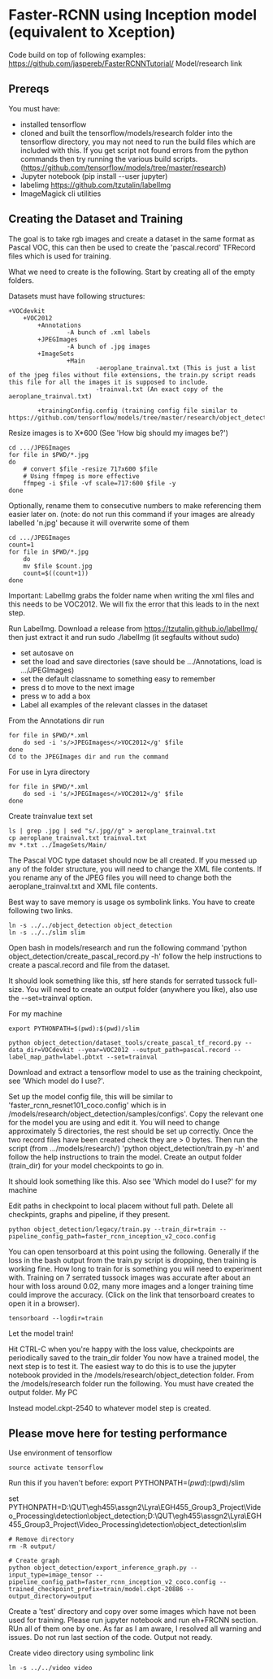 

# Faster-RCNN using Inception model (equivalent to Xception)
Code build on top of following examples:
https://github.com/jaspereb/FasterRCNNTutorial/
Model/research link


## Prereqs
You must have:


* installed tensorflow 
* cloned and built the tensorflow/models/research folder into the tensorflow directory, you may not need to run the build files which are included with this. If you get script not found errors from the python commands then try running the various build scripts. (https://github.com/tensorflow/models/tree/master/research) 
* Jupyter notebook (pip install --user jupyter) 
* labelimg https://github.com/tzutalin/labelImg
* ImageMagick cli utilities

## Creating the Dataset and Training
The goal is to take rgb images and create a dataset in the same format as Pascal VOC, this can then be used to create the 'pascal.record' TFRecord files which is used for training.

What we need to create is the following. Start by creating all of the empty folders.

Datasets must have following structures:
~~~
+VOCdevkit
    +VOC2012
        +Annotations
                -A bunch of .xml labels
        +JPEGImages
                -A bunch of .jpg images
        +ImageSets
                +Main
                        -aeroplane_trainval.txt (This is just a list of the jpeg files without file extensions, the train.py script reads this file for all the images it is supposed to include.
                        -trainval.txt (An exact copy of the aeroplane_trainval.txt)

        +trainingConfig.config (training config file similar to https://github.com/tensorflow/models/tree/master/research/object_detection/samples/configs)
~~~

Resize images is to X*600 (See 'How big should my images be?')

~~~
cd .../JPEGImages
for file in $PWD/*.jpg
do
	# convert $file -resize 717x600 $file
	# Using ffmpeg is more effective
	ffmpeg -i $file -vf scale=717:600 $file -y
done
~~~

Optionally, rename them to consecutive numbers to make referencing them easier later on. (note: do not run this command if your images are already labelled 'n.jpg' because it will overwrite some of them

~~~
cd .../JPEGImages
count=1
for file in $PWD/*.jpg
	do
	mv $file $count.jpg
	count=$((count+1))
done
~~~

Important: LabelImg grabs the folder name when writing the xml files and this needs to be VOC2012. We will fix the error that this leads to in the next step.

Run LabelImg. Download a release from https://tzutalin.github.io/labelImg/ then just extract it and run sudo ./labelImg (it segfaults without sudo)

* set autosave on
* set the load and save directories (save should be .../Annotations, load is .../JPEGImages)
* set the default classname to something easy to remember
* press d to move to the next image
* press w to add a box
* Label all examples of the relevant classes in the dataset

From the Annotations dir run
~~~
for file in $PWD/*.xml
	do sed -i 's/>JPEGImages</>VOC2012</g' $file
done
Cd to the JPEGImages dir and run the command
~~~

For use in Lyra directory
~~~
for file in $PWD/*.xml
	do sed -i 's/>JPEGImages</>VOC2012</g' $file
done
~~~

Create trainvalue text set
~~~
ls | grep .jpg | sed "s/.jpg//g" > aeroplane_trainval.txt
cp aeroplane_trainval.txt trainval.txt
mv *.txt ../ImageSets/Main/
~~~
The Pascal VOC type dataset should now be all created. If you messed up any of the folder structure, you will need to change the XML file contents. If you rename any of the JPEG files you will need to change both the aeroplane_trainval.txt and XML file contents.

Best way to save memory is usage os symbolink links. You have to create following two links.
~~~
ln -s ../../object_detection object_detection
ln -s ../../slim slim
~~~

Open bash in models/research and run the following command 'python object_detection/create_pascal_record.py -h' follow the help instructions to create a pascal.record and file from the dataset.

It should look something like this, stf here stands for serrated tussock full-size. You will need to create an output folder (anywhere you like), also use the --set=trainval option.



For my machine
~~~
export PYTHONPATH=$(pwd):$(pwd)/slim

python object_detection/dataset_tools/create_pascal_tf_record.py --data_dir=VOCdevkit --year=VOC2012 --output_path=pascal.record --label_map_path=label.pbtxt --set=trainval
~~~


Download and extract a tensorflow model to use as the training checkpoint, see 'Which model do I use?'.

Set up the model config file, this will be similar to 'faster_rcnn_resnet101_coco.config' which is in /models/research/object_detection/samples/configs'. Copy the relevant one for the model you are using and edit it. You will need to change approximately 5 directories, the rest should be set up correctly. 
Once the two record files have been created check they are > 0 bytes. Then run the script (from .../models/research/) 'python object_detection/train.py -h' and follow the help instructions to train the model. Create an output folder (train_dir) for your model checkpoints to go in.

It should look something like this. Also see 'Which model do I use?'
for my machine

Edit paths in checkpoint to local placem without full path.
Delete all checkpints, graphs and pipeline, if they present.

~~~
python object_detection/legacy/train.py --train_dir=train --pipeline_config_path=faster_rcnn_inception_v2_coco.config
~~~

You can open tensorboard at this point using the following. Generally if the loss in the bash output from the train.py script is dropping, then training is working fine. How long to train for is something you will need to experiment with. Training on 7 serrated tussock images was accurate after about an hour with loss around 0.02, many more images and a longer training time could improve the accuracy. (Click on the link that tensorboard creates to open it in a browser).
~~~
tensorboard --logdir=train
~~~

Let the model train!

Hit CTRL-C when you're happy with the loss value, checkpoints are periodically saved to the train_dir folder
You now have a trained model, the next step is to test it. The easiest way to do this is to use the jupyter notebook provided in the /models/research/object_detection folder.
From the /models/research folder run the following. You must have created the output folder.
My PC

Instead model.ckpt-2540 to whatever model step is created.


## Please move here for testing performance
Use environment of tensorflow
~~~
source activate tensorflow
~~~
Run this if you haven't before: export PYTHONPATH=$(pwd):$(pwd)/slim

set PYTHONPATH=D:\QUT\egh455\assgn2\Lyra\EGH455_Group3_Project\Video_Processing\detection\object_detection;D:\QUT\egh455\assgn2\Lyra\EGH455_Group3_Project\Video_Processing\detection\object_detection\slim

~~~
# Remove directory
rm -R output/

# Create graph
python object_detection/export_inference_graph.py --input_type=image_tensor --pipeline_config_path=faster_rcnn_inception_v2_coco.config --trained_checkpoint_prefix=train/model.ckpt-20886 --output_directory=output
~~~


Create a 'test' directory and copy over some images which have not been used for training. 
Please run jupyter notebook and run eh+FRCNN section. RUn all of them one by one. As far as I am aware, I resolved all warning and issues.
Do not run last section of the code. Output not ready.

Create video directory using symbolinc link
~~~
ln -s ../../video video
~~~

